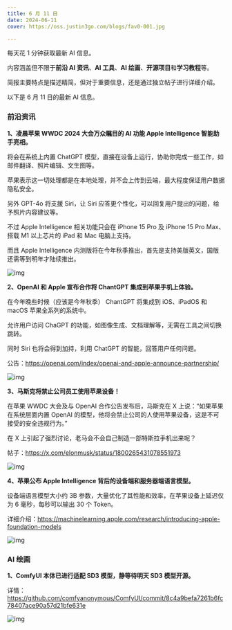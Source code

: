 ```yaml
---
title: 6 月 11 日
date: 2024-06-11
cover: https://oss.justin3go.com/blogs/fav0-001.jpg

---
```


每天花 1 分钟获取最新 AI 信息。

内容涵盖但不限于**前沿 AI 资讯**、**AI 工具**、**AI 绘画**、**开源项目**和**学习教程**等。

简报主要特点是描述精简，但对于重要信息，还是通过独立帖子进行详细介绍。

以下是 6 月 11 日的最新 AI 信息。

### **前沿资讯**

**1、凌晨苹果 WWDC 2024 大会万众瞩目的 AI 功能 Apple Intelligence 智能助手亮相。**

将会在系统上内置 ChatGPT 模型，直接在设备上运行，协助你完成一些工作，如邮件翻译、照片编辑、文生图等。

苹果表示这一切处理都是在本地处理，并不会上传到云端，最大程度保证用户数据隐私安全。

另外 GPT-4o 将支援 Siri，让 Siri 应答更个性化，可以回复用户提出的问题，给予照片内容建议等。

不过 Apple Intelligence 相关功能只会在 iPhone 15 Pro 及 iPhone 15 Pro Max、搭载 M1 以上芯片的 iPad 和 Mac 电脑上支持。

而且 Apple Intelligence 内测版将在今年秋季推出，首先是支持美版英文，国版还需等到明年才陆续推出。

![img](https://eibot3u32o.feishu.cn/space/api/box/stream/download/asynccode/?code=OWM5Yzg4OThkOGYxNWJmZThlYjBlMDIzNTc0ZjIwNjdfZTdDOFBXTTJPbkpUNDZqeG90YUtDcDRLbTNkclE4MWdfVG9rZW46SnYwMGJMSkpJbzZEaWh4QU5TNGMwbVZKbmRiXzE3MTgzODU5ODg6MTcxODM4OTU4OF9WNA)

**2、OpenAI 和 Apple 宣布合作将 ChantGPT 集成到苹果手机上体验。**

在今年晚些时候（应该是今年秋季） ChantGPT 将集成到 iOS、iPadOS 和 macOS 苹果全系列的系统中。

允许用户访问 ChaGPT 的功能，如图像生成、文档理解等，无需在工具之间切换跳转。

同时 Siri 也将会得到加持，利用 ChatGPT 的智能，回答用户任何问题。

公告：https://openai.com/index/openai-and-apple-announce-partnership/

![img](https://eibot3u32o.feishu.cn/space/api/box/stream/download/asynccode/?code=NDU5M2Y0YmY5YTA1MmQ5NjRmMmIxYTBiYTEyZjRlODBfMTV4akVac1NMbWx5VkVJMjh3T3FudWRKVWlZZkxYU29fVG9rZW46U0RyZmI1WFphb2cyZmt4bmpSMWNPU3NCbm9jXzE3MTgzODU5ODg6MTcxODM4OTU4OF9WNA)

**3、马斯克将禁止公司员工使用苹果设备！**

在苹果 WWDC 大会及与 OpenAI 合作公告发布后，马斯克在 X 上说：“如果苹果在系统层面内置 OpenAI 的模型，他将会禁止公司的人使用苹果设备，这是不可接受的安全违规行为。”

在 X 上引起了强烈讨论，老马会不会自己制造一部特斯拉手机出来呢？

帖子：https://x.com/elonmusk/status/1800265431078551973

![img](https://eibot3u32o.feishu.cn/space/api/box/stream/download/asynccode/?code=OWY5ZGNkMzQyMDlhOTNhZDIyODM4YTRjMTI0NWExYjZfMDJHem1ORkZrUXNPYktJWFhhc2d0WGE5MGhjRkFSVFRfVG9rZW46VGFLSWJUMFZSbzNZbFV4czFVVGNlSGtybnpiXzE3MTgzODU5ODg6MTcxODM4OTU4OF9WNA)

**4、苹果公布 Apple Intelligence 背后的设备端和服务器端语言模型。**

设备端语言模型大小约 3B 参数，大量优化了其性能和效率，在苹果设备上延迟仅为 6 毫秒，每秒可以输出 30 个 Token。

详细介绍：https://machinelearning.apple.com/research/introducing-apple-foundation-models

![img](https://eibot3u32o.feishu.cn/space/api/box/stream/download/asynccode/?code=ZGYyY2EyMTM0N2Y4NzFhYmI5YWNiNzhhNTM5MmIwZTFfc2U0czZEZXBjb2NLWTV2UVowUUcwbG91T3A3SHBtMWZfVG9rZW46VWNOQ2JNQlJBbzJOaUh4Yld5b2NpRXNKbk1kXzE3MTgzODU5ODg6MTcxODM4OTU4OF9WNA)

### **AI 绘画**

**1、ComfyUI 本体已进行适配 SD3 模型，静等待明天 SD3 模型开源。**

详情：https://github.com/comfyanonymous/ComfyUI/commit/8c4a9befa7261b6fc78407ace90a57d21bfe631e

![img](https://eibot3u32o.feishu.cn/space/api/box/stream/download/asynccode/?code=YWYxODA5YTIzYjBhNWUxMjhjODliMzY0NDU3YTQ2MjRfU3ptZHVhMUpBbFoxUEFGV1dtdlJPeFJENHBMZzI1bmFfVG9rZW46UzZxNGJpUzMwb3lZOEh4alJhUmNBcWJGbjNiXzE3MTgzODU5ODg6MTcxODM4OTU4OF9WNA)